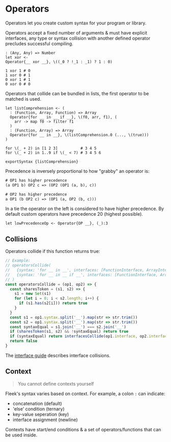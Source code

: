 # Operators

Operators let you create custom syntax for your program or library.

Operators accept a fixed number of arguments & must have explicit interfaces, any type or syntax collision with another defined operator precludes successful compiling.

```fl
: (Any, Any) => Number
let xor <-
Operator{__ xor __}, \((_0 ? !_1 : _1) ? 1 : 0)

1 xor 1 # 0
1 xor 0 # 1
0 xor 1 # 1
0 xor 0 # 0
```

Operators that collide can be bundled in lists, the first operator to be matched is used.

```fl
let listComprehension <- (
  : (Function, Array, Function) => Array
  Operator{for __ in __ if __}, \(f0, arr, f1), (
    arr -> map f0 -> filter f1
  )
  : (Function, Array) => Array
  Operator{for __ in __}, \(listComprehension.0 (..., \(true)))
)

for \(_ + 2) in [1 2 3]          # 3 4 5
for \(_ + 2) in 1..9 if \(_ < 7) # 3 4 5 6

exportSyntax {listComprehension}
```

Precedence is inversely proportional to how "grabby" an operator is:

```txt
# OP1 has higher precedence
(a OP1 b) OP2 c => (OP2 (OP1 (a, b), c))

# OP2 has higher precedence
a OP1 (b OP2 c) => (OP1 (a, OP2 (b, c)))
```

In a tie the operator on the left is considered to have higher precedence. By default custom operators have precedence 20 (highest possible).

```fl
let lowPrecedenceOp <- Operator{OP __}, (_):3
```

## Collisions

Operators collide if this function returns true:

```js
// Example:
// operatorsCollide(
//   {syntax: 'for __ in __', interfaces: [FunctionInterface, ArrayInterface]},
//   {syntax: 'for __ in __ if __', interfaces: [FunctionInterface, ArrayInterface, FunctionInterface]}
// )
const operatorsCollide = (op1, op2) => {
  const sharesToken = (s1, s2) => {
    s1 = new Set(s1)
    for (let i = 0; i < s2.length; i++) {
      if (s1.has(s2[i])) return true
    }
  }
  const s1 = op1.syntax.split('__').map(str => str.trim())
  const s2 = op1.syntax.split('__').map(str => str.trim())
  const syntaxEqual = s1.join('__') === s2.join('__')
  if (sharesToken(s1, s2) && !syntaxEqual) return true
  if (syntaxEqual) return interfacesCollide(op1.interface, op2.interface)
  return false
}
```

The [interface guide](./4_interfaces.md.md#usage) describes interface collisions.

## Context

> You cannot define contexts yourself

Fleek's syntax varies based on context. For example, a colon `:` can indicate:

* concatenation (default)
* 'else' condition (ternary)
* key-value seperation (key)
* interface assignment (newline)

Contexts have start/end conditions & a set of operators/functions that can be used inside.
